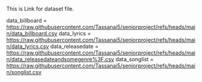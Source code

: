 This is Link for dataset file.

data_billboard = https://raw.githubusercontent.com/Tassanai5/seniorproject/refs/heads/main/data_billboard.csv
data_lyrics = https://raw.githubusercontent.com/Tassanai5/seniorproject/refs/heads/main/data_lyrics.csv
data_releasedate = https://raw.githubusercontent.com/Tassanai5/seniorproject/refs/heads/main/data_releasedateandsomegenre%3F.csv
data_songlist = https://raw.githubusercontent.com/Tassanai5/seniorproject/refs/heads/main/songlist.csv
